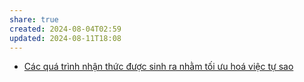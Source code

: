 ```yaml
---
share: true
created: 2024-08-04T02:59
updated: 2024-08-11T18:08
---
```

- [Các quá trình nhận thức được sinh ra nhằm tối ưu hoá việc tự sao](../../S%E1%BB%B1%20s%E1%BB%91ng/C%C3%A1c%20qu%C3%A1%20tr%C3%ACnh%20nh%E1%BA%ADn%20th%E1%BB%A9c%20%C4%91%C6%B0%E1%BB%A3c%20sinh%20ra%20nh%E1%BA%B1m%20t%E1%BB%91i%20%C6%B0u%20ho%C3%A1%20vi%E1%BB%87c%20t%E1%BB%B1%20sao.md)
